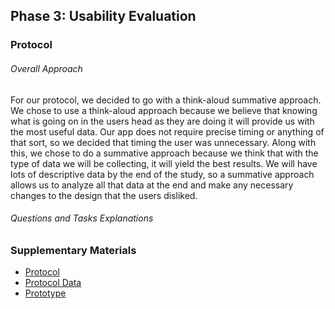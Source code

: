 ## Phase 3: Usability Evaluation

### Protocol

###### Overall Approach
For our protocol, we decided to go with a think-aloud summative approach. We chose to use a think-aloud approach because we believe that knowing what is going on in the users head as they are doing it will provide us with the most useful data. Our app does not require precise timing or anything of that sort, so we decided that timing the user was unnecessary. Along with this, we chose to do a summative approach because we think that with the type of data we will be collecting, it will yield the best results. We will have lots of descriptive data by the end of the study, so a summative approach allows us to analyze all that data at the end and make any necessary changes to the design that the users disliked.

###### Questions and Tasks Explanations

### Supplementary Materials

* [Protocol](SupportingMaterials/Protocol.pdf)
* [Protocol Data](https://docs.google.com/spreadsheets/d/1nFU7jRKpZCLWjEWGuDZvNMgjDiB2P7lUNMw48olUvVg/edit?usp=sharing)
* [Prototype](https://xd.adobe.com/view/72935f84-d459-4b12-a4e3-f2c125af0e65-27c0/)
